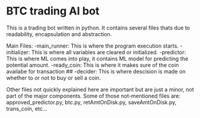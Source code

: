 # BTC trading AI bot

This is a trading bot written in python. It contains several files thats due to readability, encapsulation and abstraction.

Main Files:
-main_runner: This is where the program execution starts.
-initializer: This is where all variables are cleared or initialized.
-predictor: This is where ML comes into play, it contains ML model for predicting the potential amount.
-ready_coin: This is where it makes sure of the coin availabe for transaction ##
-decider: This is where descision is made on whether to or not to buy or sell a coin.

Other files not quickly explained here are important but are just a minor, not part of the major components. Some of those not-mentioned files are:
approved_predictor.py, btc.py, retAmtOnDisk.py, saveAmtOnDisk.py, trans_coin, etc...





 
